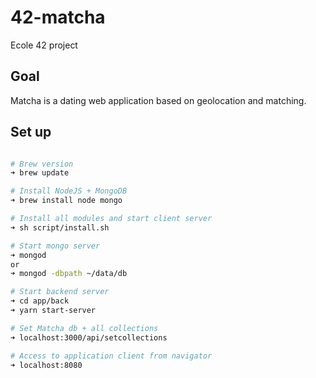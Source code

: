 # 42-matcha

Ecole 42 project

## Goal

Matcha is a dating web application based on geolocation and matching.

## Set up

```sh

# Brew version
➜ brew update

# Install NodeJS + MongoDB
➜ brew install node mongo

# Install all modules and start client server
➜ sh script/install.sh

# Start mongo server
➜ mongod
or
➜ mongod -dbpath ~/data/db

# Start backend server
➜ cd app/back
➜ yarn start-server

# Set Matcha db + all collections
➜ localhost:3000/api/setcollections

# Access to application client from navigator
➜ localhost:8080

```
